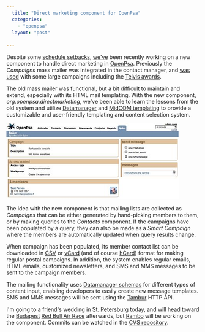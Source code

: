 ```yaml
---
  title: "Direct marketing component for OpenPsa"
  categories: 
    - "openpsa"
  layout: "post"

---
```

Despite some [schedule setbacks][6], [we've][7] been recently working on a new component to handle direct marketing in [OpenPsa][1]. Previously the _Campaigns_ mass mailer was integrated in the contact manager, and [was used][3] with some large campaigns including the [Telvis awards][2].

The old mass mailer was functional, but a bit difficult to maintain and extend, especially with its HTML mail templating. With the new component, _org.openpsa.directmarketing_, we've been able to learn the lessons from the old system and utilize [Datamanager][4] and [MidCOM templating][5] to provide a customizable and user-friendly templating and content selection system.

![Campaign screen in OpenPsa](/files/openpsa-directmarketing-campaign.jpg)

The idea with the new component is that mailing lists are collected as _Campaigns_ that can be either generated by hand-picking members to them, or by making queries to the _Contacts_ component. If the campaigns have been populated by a query, they can also be made as a _Smart Campaign_ where the members are automatically updated when query results change.

When campaign has been populated, its member contact list can be downloaded in [CSV][8] or [vCard][9] (and of course [hCard][16]) format for making regular postal campaigns. In addition, the system enables regular emails, HTML emails, customized newsletters, and SMS and MMS messages to be sent to the campaign members.

The mailing functionality uses [Datamanager schemas][10] for different types of content input, enabling developers to easily create new message templates. SMS and MMS messages will be sent using the [Tambur][11] HTTP API.

I'm going to a friend's wedding in [St. Petersburg][12] today, and will head toward the [Budapest][15] [Red Bull Air Race][13] afterwards, but [Rambo][14] will be working on the component. Commits can be watched in the [CVS repository][17].

[1]: http://www.openpsa.org/
[2]: http://www.imdb.com/Sections/Awards/Telvis_Awards/
[3]: http://jemi.iki.fi/midcom-permalink-35b01f1d6f295c42b0e63cb1c064c310
[4]: http://www.midgard-project.org/midcom-permalink-a78b43d31214bdb183711d13c2a259f1
[5]: http://www.midgard-project.org/midcom-permalink-7856ea3bafeccf218226ec3cd8f05df8
[6]: http://bergie.iki.fi/midcom-permalink-62990b068e3af64513cc9431420e89dc
[7]: http://www.nemein.com/
[8]: http://en.wikipedia.org/wiki/Comma-separated_values
[9]: http://en.wikipedia.org/wiki/Vcard
[10]: http://www.midgard-project.org/midcom-permalink-7cd14d19bbf0b9c8d31e6aceb0992eb9
[11]: http://www.tambur.org/
[12]: http://www.world66.com/europe/russia/stpetersburg
[13]: http://www.redbullairrace.com/
[14]: http://www.nemein.com/people/rambo/
[15]: http://www.world66.com/europe/hungary/budapest
[16]: http://www.microformats.org/wiki/hcard
[17]: http://openpsa.tigris.org/source/browse/openpsa/src/fs-midcom/openpsa/directmarketing/